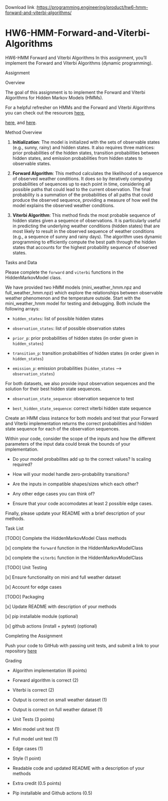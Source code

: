 Download link :https://programming.engineering/product/hw6-hmm-forward-and-viterbi-algorithms/


# HW6-HMM-Forward-and-Viterbi-Algorithms
HW6-HMM Forward and Viterbi Algorithms
In this assignment, you’ll implement the Forward and Viterbi Algorithms (dynamic programming).

Assignment

Overview

The goal of this assignment is to implement the Forward and Viterbi Algorithms for Hidden Markov Models (HMMs).

For a helpful refresher on HMMs and the Forward and Viterbi Algorithms you can check out the resources [here](https://web.stanford.edu/~jurafsky/slp3/A.pdf),

[here](https://towardsdatascience.com/markov-and-hidden-markov-model-3eec42298d75), and [here](https://pieriantraining.com/viterbi-algorithm-implementation-in-python-a-practical-guide/).

Method Overview

1. **Initialization**: The model is initialized with the sets of observable states (e.g., sunny, rainy) and hidden states. It also requires three matrices: prior probabilities of the hidden states, transition probabilities between hidden states, and emission probabilities from hidden states to observable states.

2. **Forward Algorithm**: This method calculates the likelihood of a sequence of observed weather conditions. It does so by iteratively computing probabilities of sequences up to each point in time, considering all possible paths that could lead to the current observation. The final probability is a summation of the probabilities of all paths that could produce the observed sequence, providing a measure of how well the model explains the observed weather conditions.

3. **Viterbi Algorithm**: This method finds the most probable sequence of hidden states given a sequence of observations. It is particularly useful in predicting the underlying weather conditions (hidden states) that are most likely to result in the observed sequence of weather conditions (e.g., a sequence of sunny and rainy days). The algorithm uses dynamic programming to efficiently compute the best path through the hidden states that accounts for the highest probability sequence of observed states.

Tasks and Data

Please complete the `forward` and `viterbi` functions in the HiddenMarkovModel class.

We have provided two HMM models (mini_weather_hmm.npz and full_weather_hmm.npz) which explore the relationships between observable weather phenomenon and the temperature outside. Start with the mini_weather_hmm model for testing and debugging. Both include the following arrays:

* `hidden_states`: list of possible hidden states

* `observation_states`: list of possible observation states

* `prior_p`: prior probabilities of hidden states (in order given in `hidden_states`)

* `transition_p`: transition probabilities of hidden states (in order given in `hidden_states`)

* `emission_p`: emission probabilities (`hidden_states` –> `observation_states`)

For both datasets, we also provide input observation sequences and the solution for their best hidden state sequences.

* `observation_state_sequence`: observation sequence to test

* `best_hidden_state_sequence`: correct viterbi hidden state sequence

Create an HMM class instance for both models and test that your Forward and Viterbi implementation returns the correct probabilities and hidden state sequence for each of the observation sequences.

Within your code, consider the scope of the inputs and how the different parameters of the input data could break the bounds of your implementation.

* Do your model probabilites add up to the correct values? Is scaling required?

* How will your model handle zero-probability transitions?

* Are the inputs in compatible shapes/sizes which each other?

* Any other edge cases you can think of?

* Ensure that your code accomodates at least 2 possible edge cases.

Finally, please update your README with a brief description of your methods.

Task List

[TODO] Complete the HiddenMarkovModel Class methods <br>

[x] complete the `forward` function in the HiddenMarkovModelClass <br>

[x] complete the `viterbi` function in the HiddenMarkovModelClass <br>

[TODO] Unit Testing <br>

[x] Ensure functionality on mini and full weather dataset <br>

[x] Account for edge cases

[TODO] Packaging <br>

[x] Update README with description of your methods <br>

[x] pip installable module (optional)<br>

[x] github actions (install + pytest) (optional)

Completing the Assignment

Push your code to GitHub with passing unit tests, and submit a link to your repository [here](https://forms.gle/xw98ZVQjaJvZaAzSA)

Grading

* Algorithm implementation (6 points)

* Forward algorithm is correct (2)

* Viterbi is correct (2)

* Output is correct on small weather dataset (1)

* Output is correct on full weather dataset (1)

* Unit Tests (3 points)

* Mini model unit test (1)

* Full model unit test (1)

* Edge cases (1)

* Style (1 point)

* Readable code and updated README with a description of your methods

* Extra credit (0.5 points)

* Pip installable and Github actions (0.5)

